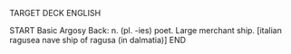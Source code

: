 TARGET DECK
ENGLISH

START
Basic
Argosy
Back: n. (pl. -ies) poet. Large merchant ship. [italian ragusea nave ship of ragusa (in dalmatia)]
END
